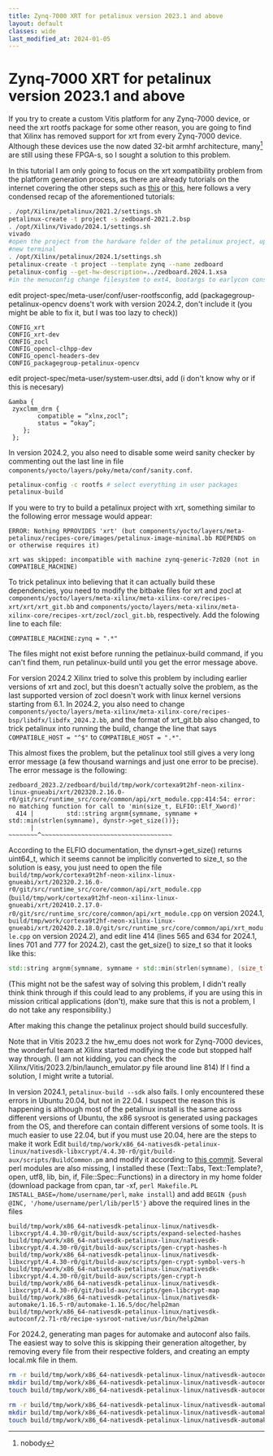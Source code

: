 ```yaml
---
title: Zynq-7000 XRT for petalinux version 2023.1 and above
layout: default
classes: wide
last_modified_at: 2024-01-05
---
```

# Zynq-7000 XRT for petalinux version 2023.1 and above

If you try to create a custom Vitis platform for any Zynq-7000 device, or need the xrt rootfs package for some other reason, you are going to find that Xilinx has removed support for xrt from every Zynq-7000 device. Although these devices use the now dated 32-bit armhf architecture, many[^1] are still using these FPGA-s, so I sought a solution to this problem.
[^1]: nobody

In this tutorial I am only going to focus on the xrt xompatibility problem from the platform generation process, as there are already tutorials on the internet covering the other steps such as [this](https://www.hackster.io/news/microzed-chronicles-microzed-zynq-7000-vitis-platform-creation-df25e1054fb6) or [this](https://www.hackster.io/anujvaishnav20/building-custom-sdsoc-platform-with-petalinux-268bfd), here follows a very condensed recap of the aforementioned tutorials: 

```bash
. /opt/Xilinx/petalinux/2021.2/settings.sh
petalinux-create -t project -s zedboard-2021.2.bsp
. /opt/Xilinx/Vivado/2024.1/settings.sh
vivado
#open the project from the hardware folder of the petalinux project, upgrade everything generate bitstream export hardware
#new terminal
. /opt/Xilinx/petalinux/2024.1/settings.sh
petalinux-create -t project --template zynq --name zedboard
petalinux-config --get-hw-description=../zedboard.2024.1.xsa
#in the menuconfig change filesystem to ext4, bootargs to earlycon console=ttyPS0,115200 clk_ignore_unused root=/dev/mmcblk0p2 rw rootwait cma=256M
```
edit project-spec/meta-user/conf/user-rootfsconfig, add (packagegroup-petalinux-opencv doens't work with version 2024.2, don't include it (you might be able to fix it, but I was too lazy to check))
```text
CONFIG_xrt
CONFIG_xrt-dev
CONFIG_zocl
CONFIG_opencl-clhpp-dev
CONFIG_opencl-headers-dev
CONFIG_packagegroup-petalinux-opencv
```
edit project-spec/meta-user/system-user.dtsi, add (i don't know why or if this is necesary)
```text
&amba {
 zyxclmm_drm {
 		compatible = “xlnx,zocl”;
 		status = “okay”;
 	};
 };
```
In version 2024.2, you also need to disable some weird sanity checker by commenting out the last line in file ```components/yocto/layers/poky/meta/conf/sanity.conf```.
```bash
petalinux-config -c rootfs # select everything in user packages
petalinux-build
```

If you were to try to build a petalinux project with xrt, something similar to the following error message would appear:
```console
ERROR: Nothing RPROVIDES 'xrt' (but components/yocto/layers/meta-petalinux/recipes-core/images/petalinux-image-minimal.bb RDEPENDS on or otherwise requires it)

xrt was skipped: incompatible with machine zynq-generic-7z020 (not in COMPATIBLE_MACHINE)
```
To trick petalinux into believing that it can actually build these dependencies, you need to modify the bitbake files for xrt and zocl at ```components/yocto/layers/meta-xilinx/meta-xilinx-core/recipes-xrt/xrt/xrt_git.bb``` and ```components/yocto/layers/meta-xilinx/meta-xilinx-core/recipes-xrt/zocl/zocl_git.bb```, respectively. Add the folowing line to each file:
```text
COMPATIBLE_MACHINE:zynq = ".*"
```
The files might not exist before running the petlainux-build command, if you can't find them, run petalinux-build until you get the error message above.

For version 2024.2 Xilinx tried to solve this problem by including earlier versions of xrt and zocl, but this doesn't actually solve the problem, as the last supported version of zocl doesn't work with linux kernel versions starting from 6.1.
In 2024.2, you also need to change ```components/yocto/layers/meta-xilinx/meta-xilinx-core/recipes-bsp/libdfx/libdfx_2024.2.bb```, and the format of xrt_git.bb also changed, to trick petalinux into running the build, change the line that says ```COMPATIBLE_HOST = "^$"``` to ```COMPATIBLE_HOST = ".*"```.

This almost fixes the problem, but the petalinux tool still gives a very long error message (a few thousand warnings and just one error to be precise). The error message is the following:
```console
zedboard_2023.2/zedboard/build/tmp/work/cortexa9t2hf-neon-xilinx-linux-gnueabi/xrt/202320.2.16.0-r0/git/src/runtime_src/core/common/api/xrt_module.cpp:414:54: error: no matching function for call to 'min(size_t, ELFIO::Elf_Xword)'
  414 |         std::string argnm{symname, symname + std::min(strlen(symname), dynstr->get_size())};
      |                                              ~~~~~~~~^~~~~~~~~~~~~~~~~~~~~~~~~~~~~~~~~~~~~
```
According to the ELFIO documentation, the dynsrt->get_size() returns uint64_t, which it seems cannot be implicitly converted to size_t, so the solution is easy, you just need to open the file ```build/tmp/work/cortexa9t2hf-neon-xilinx-linux-gnueabi/xrt/202320.2.16.0-r0/git/src/runtime_src/core/common/api/xrt_module.cpp``` (```build/tmp/work/cortexa9t2hf-neon-xilinx-linux-gnueabi/xrt/202410.2.17.0-r0/git/src/runtime_src/core/common/api/xrt_module.cpp``` on version 2024.1, ```build/tmp/work/cortexa9t2hf-neon-xilinx-linux-gnueabi/xrt/202420.2.18.0/git/src/runtime_src/core/common/api/xrt_module.cpp``` on version 2024.2), and edit line 414 (lines 565 and 634 for 2024.1, lines 701 and 777 for 2024.2), cast the get_size() to size_t so that it looks like this:
```cpp
std::string argnm{symname, symname + std::min(strlen(symname), (size_t)dynstr->get_size())};
```
(This might not be the safest way of solving this problem, I didn't really think think through if this could lead to any problems, if you are using this in mission critical applications (don't), make sure that this is not a problem, I do not take any responsibility.)

After making this change the petalinux project should build succesfully.

Note that in Vitis 2023.2 the hw_emu does not work for Zynq-7000 devices, the wonderful team at Xilinx started modifying the code but stopped half way through. (I am not kidding, you can check the Xilinx/Vitis/2023.2/bin/launch_emulator.py file around line 814) If I find a solution, I might write a tutorial.

In version 2024.1, ```petalinux-build --sdk``` also fails. I only encountered these errors in Ubuntu 20.04, but not in 22.04. I suspect the reason this is happening is although most of the petalinux install is the same across different versions of Ubuntu, the x86 sysroot is generated using packages from the OS, and therefore can contain different versions of some tools. It is much easier to use 22.04, but if you must use 20.04, here are the steps to make it work
Edit ```build/tmp/work/x86_64-nativesdk-petalinux-linux/nativesdk-libxcrypt/4.4.30-r0/git/build-aux/scripts/BuildCommon.pm``` and modify it according to [this commit](https://github.com/besser82/libxcrypt/pull/171/commits/ce562f4d33dc090fcd8f6ea1af3ba32cdc2b3c9c). Several perl modules are also missing, I installed these (Text::Tabs, Text::Template?, open, utf8, lib, bin, if, File::Spec::Functions) in a directory in my home folder (download package from cpan, tar -xf, ```perl Makefile.PL INSTALL_BASE=/home/username/perl```, ```make install```) and add ```BEGIN {push @INC, '/home/username/perl/lib/perl5'}``` above the required lines in the files 
```text
build/tmp/work/x86_64-nativesdk-petalinux-linux/nativesdk-libxcrypt/4.4.30-r0/git/build-aux/scripts/expand-selected-hashes
build/tmp/work/x86_64-nativesdk-petalinux-linux/nativesdk-libxcrypt/4.4.30-r0/git/build-aux/scripts/gen-crypt-hashes-h
build/tmp/work/x86_64-nativesdk-petalinux-linux/nativesdk-libxcrypt/4.4.30-r0/git/build-aux/scripts/gen-crypt-symbol-vers-h
build/tmp/work/x86_64-nativesdk-petalinux-linux/nativesdk-libxcrypt/4.4.30-r0/git/build-aux/scripts/gen-crypt-h
build/tmp/work/x86_64-nativesdk-petalinux-linux/nativesdk-libxcrypt/4.4.30-r0/git/build-aux/scripts/gen-libcrypt-map
build/tmp/work/x86_64-nativesdk-petalinux-linux/nativesdk-automake/1.16.5-r0/automake-1.16.5/doc/help2man
build/tmp/work/x86_64-nativesdk-petalinux-linux/nativesdk-autoconf/2.71-r0/recipe-sysroot-native/usr/bin/help2man
```
For 2024.2, generating man pages for automake and autoconf also fails. The easiest way to solve this is skipping their generation altogether, by removing every file from their respective folders, and creating an empty local.mk file in them. 
```bash
rm -r build/tmp/work/x86_64-nativesdk-petalinux-linux/nativesdk-autoconf/2.72e/autoconf-2.72e/man/
mkdir build/tmp/work/x86_64-nativesdk-petalinux-linux/nativesdk-autoconf/2.72e/autoconf-2.72e/man/
touch build/tmp/work/x86_64-nativesdk-petalinux-linux/nativesdk-autoconf/2.72e/autoconf-2.72e/man/local.mk

rm -r build/tmp/work/x86_64-nativesdk-petalinux-linux/nativesdk-automake/1.16.5/automake-1.16.5/man/
mkdir build/tmp/work/x86_64-nativesdk-petalinux-linux/nativesdk-automake/1.16.5/automake-1.16.5/man/
touch build/tmp/work/x86_64-nativesdk-petalinux-linux/nativesdk-automake/1.16.5/automake-1.16.5/man/local.mk
```


